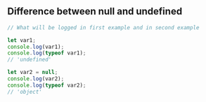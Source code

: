 ## Difference between null and undefined

```javascript
// What will be logged in first example and in second example

let var1;
console.log(var1);
console.log(typeof var1);
// 'undefined'

let var2 = null;
console.log(var2);
console.log(typeof var2);
// 'object'
```
